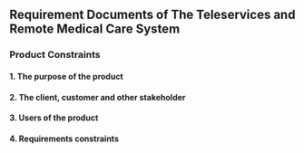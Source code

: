 ## Requirement Documents of The Teleservices and Remote Medical Care System

### Product Constraints

#### 1. The purpose of the product



#### 2. The client, customer and other stakeholder



#### 3. Users of the product



#### 4. Requirements constraints





